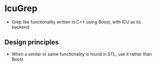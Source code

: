 # IcuGrep

- Grep like functionality written in C++ using Boost, with ICU as its backend

## Design principles

- When a similar or same functionality is found in STL, use it rather than Boost
